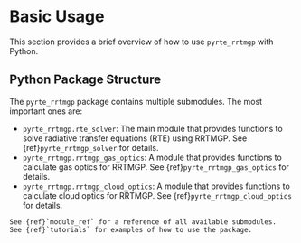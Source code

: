 # Basic Usage

This section provides a brief overview of how to use `pyrte_rrtmgp` with Python.

## Python Package Structure

The `pyrte_rrtmgp` package contains multiple submodules. The most important ones are:

- `pyrte_rrtmgp.rte_solver`: The main module that provides functions to solve radiative transfer equations (RTE) using RRTMGP. See {ref}`pyrte_rrtmgp_solver` for details.
- `pyrte_rrtmgp.rrtmgp_gas_optics`: A module that provides functions to calculate gas optics for RRTMGP. See {ref}`pyrte_rrtmgp_gas_optics` for details.
- `pyrte_rrtmgp.rrtmgp_cloud_optics`: A module that provides functions to calculate cloud optics for RRTMGP. See {ref}`pyrte_rrtmgp_cloud_optics` for details.

```{seealso}
See {ref}`module_ref` for a reference of all available submodules.
See {ref}`tutorials` for examples of how to use the package.
```

<!--
## Using pyRTE-RRTMGP

TBD

Write a short, high-level overview of how to use the package and its components. In a general sense, what are the main steps to use the package? e.g. first compute underlying data (e.g. with compute_gas_optics), then call the solver?
-->
